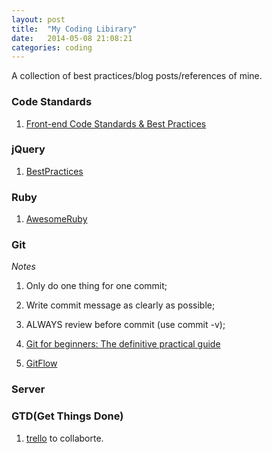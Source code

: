 ```yaml
---
layout: post
title:  "My Coding Libirary"
date:   2014-05-08 21:08:21
categories: coding
---
```


A collection of best practices/blog posts/references of mine.

### Code Standards
1. [Front-end Code Standards & Best Practices](http://isobar-idev.github.io/code-standards/)

### jQuery
1. [BestPractices](http://gregfranko.com/jquery-best-practices/#/13)

### Ruby
1. [AwesomeRuby](https://github.com/markets/awesome-ruby)

### Git
*Notes*
1. Only do one thing for one commit;
2. Write commit message as clearly as possible;
3. ALWAYS review before commit (use commit -v);

1. [Git for beginners: The definitive practical guide](http://stackoverflow.com/questions/315911/git-for-beginners-the-definitive-practical-guide)
2. [GitFlow](http://nvie.com/posts/a-successful-git-branching-model/)

### Server

### GTD(Get Things Done)
1. [trello](www.trello.com) to collaborte.
